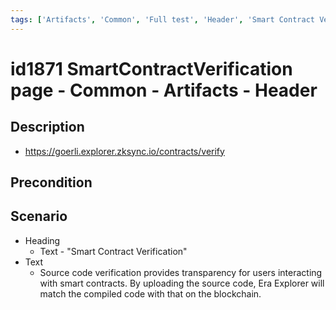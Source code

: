 ```yaml
---
tags: ['Artifacts', 'Common', 'Full test', 'Header', 'Smart Contract Verification page', 'Active']
---
```


# id1871 SmartContractVerification page - Common - Artifacts - Header

## Description
  - https://goerli.explorer.zksync.io/contracts/verify

## Precondition


## Scenario
- Heading
    - Text - "Smart Contract Verification"
- Text
    - Source code verification provides transparency for users interacting with smart contracts. By uploading the source code, Era Explorer will match the compiled code with that on the blockchain.
